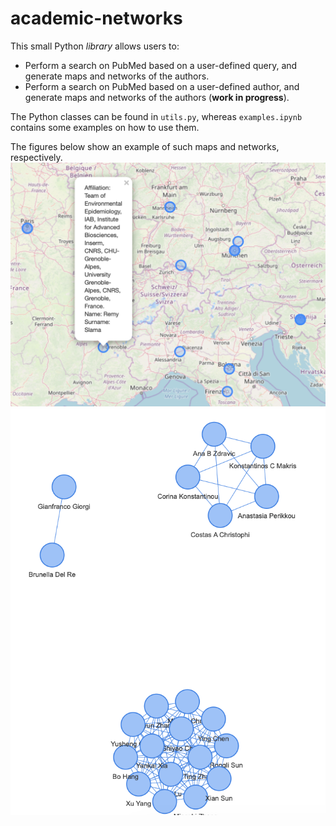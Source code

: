 # academic-networks

This small Python *library* allows users to:

* Perform a search on PubMed based on a user-defined query, and generate maps and networks of the authors.
* Perform a search on PubMed based on a user-defined author, and generate maps and networks of the authors (**work in progress**).

The Python classes can be found in `utils.py`, whereas `examples.ipynb` contains some examples on how to use them.

The figures below show an example of such maps and networks, respectively.
![Example of map.](./figures/map.png)
![Example of networks.](./figures/networks.png)

